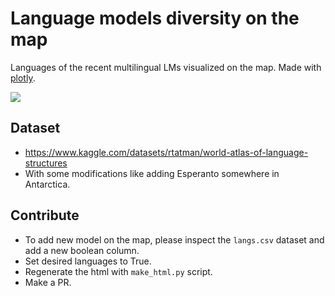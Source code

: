 # Language models diversity on the map

Languages of the recent multilingual LMs visualized on the map. Made with [plotly](https://plotly.com/).

![](https://i.imgur.com/C9psk9n.png)

## Dataset

- https://www.kaggle.com/datasets/rtatman/world-atlas-of-language-structures
- With some modifications like adding Esperanto somewhere in Antarctica.

## Contribute

- To add new model on the map, please inspect the `langs.csv` dataset and add a new boolean column.
- Set desired languages to True.
- Regenerate the html with `make_html.py` script.
- Make a PR.
